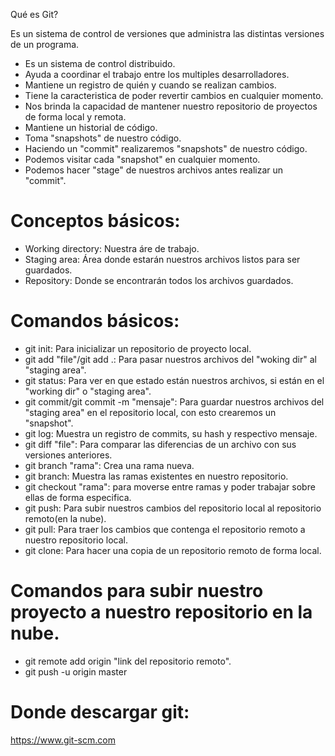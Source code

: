 Qué es Git?

Es un sistema de control de versiones que administra las distintas versiones de un programa.

- Es un sistema de control distribuido.
- Ayuda a coordinar el trabajo entre los multiples desarrolladores.
- Mantiene un registro de quién y cuando se realizan cambios.
- Tiene la caracteristica de poder revertir cambios en cualquier momento.
- Nos brinda la capacidad de mantener nuestro repositorio de proyectos de forma local y remota.
- Mantiene un historial de código.
- Toma "snapshots" de nuestro código.
- Haciendo un "commit" realizaremos "snapshots" de nuestro código.
- Podemos visitar cada "snapshot" en cualquier momento.
- Podemos hacer "stage" de nuestros archivos antes realizar un "commit".

# Conceptos básicos:

- Working directory: Nuestra áre de trabajo.
- Staging area: Área donde estarán nuestros archivos listos para ser guardados.
- Repository: Donde se encontrarán todos los archivos guardados.

# Comandos básicos:

- git init: Para inicializar un repositorio de proyecto local.
- git add "file"/git add .: Para pasar nuestros archivos del "woking dir" al "staging area".
- git status: Para ver en que estado están nuestros archivos, si están en el "working dir" o "staging area".
- git commit/git commit -m "mensaje": Para guardar nuestros archivos del "staging area" en el repositorio local, con esto crearemos un "snapshot".
- git log: Muestra un registro de commits, su hash y respectivo mensaje.
- git diff "file": Para comparar las diferencias de un archivo con sus versiones anteriores.
- git branch "rama": Crea una rama nueva.
- git branch: Muestra las ramas existentes en nuestro repositorio.
- git checkout "rama": para moverse entre ramas y poder trabajar sobre ellas de forma especifica.
- git push: Para subir nuestros cambios del repositorio local al repositorio remoto(en la nube).
- git pull: Para traer los cambios que contenga el repositorio remoto a nuestro repositorio local.
- git clone: Para hacer una copia de un repositorio remoto de forma local.

# Comandos para subir nuestro proyecto a nuestro repositorio en la nube.
- git remote add origin "link del repositorio remoto".
- git push -u origin master

# Donde descargar git:

https://www.git-scm.com
